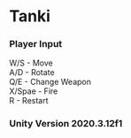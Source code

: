# Tanki

### Player Input

W/S - Move  
A/D - Rotate  
Q/E - Change Weapon  
X/Spae - Fire  
R - Restart  

### Unity Version 2020.3.12f1
